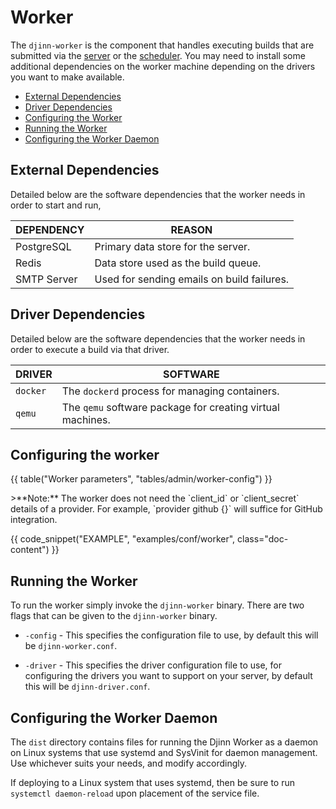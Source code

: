 <div class="doc-section" markdown>

# Worker

<div class="doc-content panel" markdown>
<div class="panel-body" markdown>

The `djinn-worker` is the component that handles executing builds that are
submitted via the [server](/admin/server) or the [scheduler](/admin/scheduler).
You may need to install some additional dependencies on the worker machine
depending on the drivers you want to make available.

* [External Dependencies](#external-dependencies)
* [Driver Dependencies](#driver-dependencies)
* [Configuring the Worker](#configuring-the-worker)
* [Running the Worker](#running-the-worker)
* [Configuring the Worker Daemon](#configuring-the-worker-daemon)

</div>
</div>
</div>

<div class="doc-section" markdown>

## External Dependencies

<div class="doc-content panel" markdown>
<div class="panel-body" markdown>

Detailed below are the software dependencies that the worker needs in order
to start and run,

</div>

| DEPENDENCY  | REASON                                     |
|-------------|--------------------------------------------|
| PostgreSQL  | Primary data store for the server.         |
| Redis       | Data store used as the build queue.        |
| SMTP Server | Used for sending emails on build failures. |

</div>
</div>

<div class="doc-section" markdown>

## Driver Dependencies

<div class="doc-content panel" markdown>
<div class="panel-body" markdown>

Detailed below are the software dependencies that the worker needs in order
to execute a build via that driver.

</div>

| DRIVER   | SOFTWARE                                                   |
|----------|------------------------------------------------------------|
| `docker` | The `dockerd` process for managing containers.             |
| `qemu`   | The `qemu` software package for creating virtual machines. |

</div>
</div>

<div class="doc-section" markdown>

## Configuring the worker

<div class="doc-content panel" markdown>

{{ table("Worker parameters", "tables/admin/worker-config") }}

<div class="panel-body" markdown>
>**Note:** The worker does not need the `client_id` or `client_secret` details
of a provider. For example, `provider github {}` will suffice for GitHub
integration.
</div>
</div>

{{ code_snippet("EXAMPLE", "examples/conf/worker", class="doc-content") }}

</div>

<div class="doc-section" markdown>

## Running the Worker

<div class="doc-content panel" markdown>
<div class="panel-body" markdown>

To run the worker simply invoke the `djinn-worker` binary. There are two flags
that can be given to the `djinn-worker` binary.

* `-config` - This specifies the configuration file to use, by default
this will be `djinn-worker.conf`.

* `-driver` - This specifies the driver configuration file to use, for
configuring the drivers you want to support on your server, by default this
will be `djinn-driver.conf`.

</div>
</div>
</div>

<div class="doc-section" markdown>

## Configuring the Worker Daemon

<div class="doc-content panel" markdown>
<div class="panel-body" markdown>

The `dist` directory contains files for running the Djinn Worker as a daemon
on Linux systems that use systemd and SysVinit for daemon management. Use
whichever suits your needs, and modify accordingly.

If deploying to a Linux system that uses systemd, then be sure to run
`systemctl daemon-reload` upon placement of the service file.

</div>
</div>
